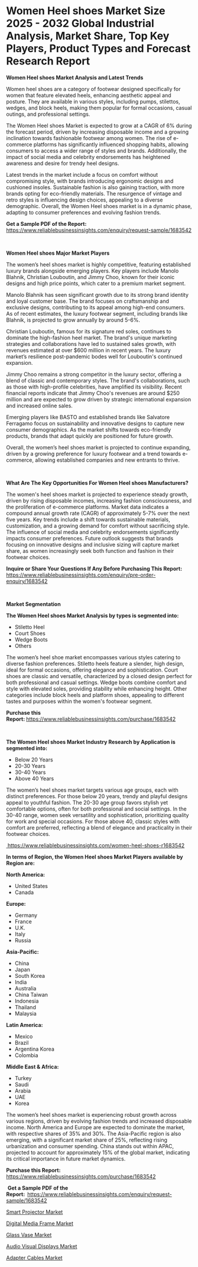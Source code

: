 <p><h1>Women Heel shoes Market Size 2025 - 2032 Global Industrial Analysis, Market Share, Top Key Players, Product Types and Forecast Research Report</h1></p><p><strong>Women Heel shoes Market Analysis and Latest Trends</strong></p>
<p><p>Women heel shoes are a category of footwear designed specifically for women that feature elevated heels, enhancing aesthetic appeal and posture. They are available in various styles, including pumps, stilettos, wedges, and block heels, making them popular for formal occasions, casual outings, and professional settings.</p><p>The Women Heel shoes Market is expected to grow at a CAGR of 6% during the forecast period, driven by increasing disposable income and a growing inclination towards fashionable footwear among women. The rise of e-commerce platforms has significantly influenced shopping habits, allowing consumers to access a wider range of styles and brands. Additionally, the impact of social media and celebrity endorsements has heightened awareness and desire for trendy heel designs.</p><p>Latest trends in the market include a focus on comfort without compromising style, with brands introducing ergonomic designs and cushioned insoles. Sustainable fashion is also gaining traction, with more brands opting for eco-friendly materials. The resurgence of vintage and retro styles is influencing design choices, appealing to a diverse demographic. Overall, the Women Heel shoes market is in a dynamic phase, adapting to consumer preferences and evolving fashion trends.</p></p>
<p><strong>Get a Sample PDF of the Report:&nbsp;</strong> <a href="https://www.reliablebusinessinsights.com/enquiry/request-sample/1683542?utm_campaign=84&utm_medium=2&utm_source=Github&utm_content=ia&utm_term=07022025&utm_id=women-heel-shoes">https://www.reliablebusinessinsights.com/enquiry/request-sample/1683542</a></p>
<p>&nbsp;</p>
<p><strong>Women Heel shoes Major Market Players</strong></p>
<p><p>The women’s heel shoes market is highly competitive, featuring established luxury brands alongside emerging players. Key players include Manolo Blahnik, Christian Louboutin, and Jimmy Choo, known for their iconic designs and high price points, which cater to a premium market segment.</p><p>Manolo Blahnik has seen significant growth due to its strong brand identity and loyal customer base. The brand focuses on craftsmanship and exclusive designs, contributing to its appeal among high-end consumers. As of recent estimates, the luxury footwear segment, including brands like Blahnik, is projected to grow annually by around 5-6%.</p><p>Christian Louboutin, famous for its signature red soles, continues to dominate the high-fashion heel market. The brand's unique marketing strategies and collaborations have led to sustained sales growth, with revenues estimated at over $600 million in recent years. The luxury market’s resilience post-pandemic bodes well for Louboutin's continued expansion.</p><p>Jimmy Choo remains a strong competitor in the luxury sector, offering a blend of classic and contemporary styles. The brand's collaborations, such as those with high-profile celebrities, have amplified its visibility. Recent financial reports indicate that Jimmy Choo's revenues are around $250 million and are expected to grow driven by strategic international expansion and increased online sales.</p><p>Emerging players like BASTO and established brands like Salvatore Ferragamo focus on sustainability and innovative designs to capture new consumer demographics. As the market shifts towards eco-friendly products, brands that adapt quickly are positioned for future growth.</p><p>Overall, the women’s heel shoes market is projected to continue expanding, driven by a growing preference for luxury footwear and a trend towards e-commerce, allowing established companies and new entrants to thrive.</p></p>
<p>&nbsp;</p>
<p><strong>What Are The Key Opportunities For Women Heel shoes Manufacturers?</strong></p>
<p><p>The women's heel shoes market is projected to experience steady growth, driven by rising disposable incomes, increasing fashion consciousness, and the proliferation of e-commerce platforms. Market data indicates a compound annual growth rate (CAGR) of approximately 5-7% over the next five years. Key trends include a shift towards sustainable materials, customization, and a growing demand for comfort without sacrificing style. The influence of social media and celebrity endorsements significantly impacts consumer preferences. Future outlook suggests that brands focusing on innovative designs and inclusive sizing will capture market share, as women increasingly seek both function and fashion in their footwear choices.</p></p>
<p><strong>Inquire or Share Your Questions If Any Before Purchasing This Report:</strong> <a href="https://www.reliablebusinessinsights.com/enquiry/pre-order-enquiry/1683542?utm_campaign=84&utm_medium=2&utm_source=Github&utm_content=ia&utm_term=07022025&utm_id=women-heel-shoes">https://www.reliablebusinessinsights.com/enquiry/pre-order-enquiry/1683542</a></p>
<p>&nbsp;</p>
<p><strong>Market Segmentation</strong></p>
<p><strong>The Women Heel shoes Market Analysis by types is segmented into:</strong></p>
<p><ul><li>Stiletto Heel</li><li>Court Shoes</li><li>Wedge Boots</li><li>Others</li></ul></p>
<p><p>The women’s heel shoe market encompasses various styles catering to diverse fashion preferences. Stiletto heels feature a slender, high design, ideal for formal occasions, offering elegance and sophistication. Court shoes are classic and versatile, characterized by a closed design perfect for both professional and casual settings. Wedge boots combine comfort and style with elevated soles, providing stability while enhancing height. Other categories include block heels and platform shoes, appealing to different tastes and purposes within the women's footwear segment.</p></p>
<p><strong>Purchase this Report:&nbsp;</strong><a href="https://www.reliablebusinessinsights.com/purchase/1683542?utm_campaign=84&utm_medium=2&utm_source=Github&utm_content=ia&utm_term=07022025&utm_id=women-heel-shoes">https://www.reliablebusinessinsights.com/purchase/1683542</a></p>
<p>&nbsp;</p>
<p><strong>The Women Heel shoes Market Industry Research by Application is segmented into:</strong></p>
<p><ul><li>Below 20 Years</li><li>20-30 Years</li><li>30-40 Years</li><li>Above 40 Years</li></ul></p>
<p><p>The women’s heel shoes market targets various age groups, each with distinct preferences. For those below 20 years, trendy and playful designs appeal to youthful fashion. The 20-30 age group favors stylish yet comfortable options, often for both professional and social settings. In the 30-40 range, women seek versatility and sophistication, prioritizing quality for work and special occasions. For those above 40, classic styles with comfort are preferred, reflecting a blend of elegance and practicality in their footwear choices.</p></p>
<p><a href="https://www.reliablebusinessinsights.com/women-heel-shoes-r1683542?utm_campaign=84&utm_medium=2&utm_source=Github&utm_content=ia&utm_term=07022025&utm_id=women-heel-shoes">&nbsp;https://www.reliablebusinessinsights.com/women-heel-shoes-r1683542</a></p>
<p><strong>In terms of Region, the Women Heel shoes Market Players available by Region are:</strong></p>
<p>
    <p> <strong> North America: </strong>
        <ul>
            <li>United States</li>
            <li>Canada</li>
        </ul>
        </p> 
    <p> <strong> Europe: </strong>
        <ul>
            <li>Germany</li>
            <li>France</li>
            <li>U.K.</li>
            <li>Italy</li>
            <li>Russia</li>
        </ul>
        </p> 
    <p> <strong> Asia-Pacific: </strong>
        <ul>
            <li>China</li>
            <li>Japan</li>
            <li>South Korea</li>
            <li>India</li>
            <li>Australia</li>
            <li>China Taiwan</li>
            <li>Indonesia</li>
            <li>Thailand</li>
            <li>Malaysia</li>
        </ul>
        </p> 
    <p> <strong> Latin America: </strong>
        <ul>
            <li>Mexico</li>
            <li>Brazil</li>
            <li>Argentina Korea</li>
            <li>Colombia</li>
        </ul>
        </p> 
    <p> <strong> Middle East & Africa: </strong>
        <ul>
            <li>Turkey</li>
            <li>Saudi</li>
            <li>Arabia</li>
            <li>UAE</li>
            <li>Korea</li>
        </ul>
    </p>
    </p>
<p><p>The women’s heel shoes market is experiencing robust growth across various regions, driven by evolving fashion trends and increased disposable income. North America and Europe are expected to dominate the market, with respective shares of 35% and 30%. The Asia-Pacific region is also emerging, with a significant market share of 25%, reflecting rising urbanization and consumer spending. China stands out within APAC, projected to account for approximately 15% of the global market, indicating its critical importance in future market dynamics.</p></p>
<p><strong>Purchase this Report: </strong><a href="https://www.reliablebusinessinsights.com/purchase/1683542?utm_campaign=84&utm_medium=2&utm_source=Github&utm_content=ia&utm_term=07022025&utm_id=women-heel-shoes">https://www.reliablebusinessinsights.com/purchase/1683542</a></p>
<p>&nbsp;<strong>Get a Sample PDF of the Report:&nbsp;&nbsp;</strong><a href="https://www.reliablebusinessinsights.com/enquiry/request-sample/1683542?utm_campaign=84&utm_medium=2&utm_source=Github&utm_content=ia&utm_term=07022025&utm_id=women-heel-shoes">https://www.reliablebusinessinsights.com/enquiry/request-sample/1683542</a></p>
<p><strong></strong></p>
<p><p><a href="https://github.com/alejhahroch/Market-Research-Report-List-1/blob/main/smart-projector-market.md?utm_campaign=84&utm_medium=2&utm_source=Github&utm_content=ia&utm_term=07022025&utm_id=women-heel-shoes">Smart Projector Market</a></p><p><a href="https://github.com/beroxiluwaya/Market-Research-Report-List-1/blob/main/digital-media-frame-market.md?utm_campaign=84&utm_medium=2&utm_source=Github&utm_content=ia&utm_term=07022025&utm_id=women-heel-shoes">Digital Media Frame Market</a></p><p><a href="https://github.com/saklpelzami95/Market-Research-Report-List-1/blob/main/glass-vase-market.md?utm_campaign=84&utm_medium=2&utm_source=Github&utm_content=ia&utm_term=07022025&utm_id=women-heel-shoes">Glass Vase Market</a></p><p><a href="https://github.com/zeigounjoom/Market-Research-Report-List-1/blob/main/audio-visual-displays-market.md?utm_campaign=84&utm_medium=2&utm_source=Github&utm_content=ia&utm_term=07022025&utm_id=women-heel-shoes">Audio Visual Displays Market</a></p><p><a href="https://github.com/geyangvayora/Market-Research-Report-List-1/blob/main/adapter-cables-market.md?utm_campaign=84&utm_medium=2&utm_source=Github&utm_content=ia&utm_term=07022025&utm_id=women-heel-shoes">Adapter Cables Market</a></p></p>